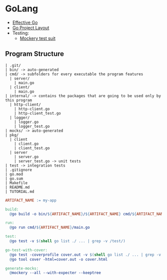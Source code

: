 # GoLang

- [Effective Go](https://go.dev/doc/effective_go)
- [Go Project Layout](https://github.com/golang-standards/project-layout)
- Testing:
  - [Mockery test suit](https://github.com/vektra/mockery)

## Program Structure

```Filesystem
| .git/
| bin/ -> auto-generated
| cmd/ -> subfolders for every executable the program features
  | server/
    | main.go
  | client/
    | main.go
| internal/ -> contains the packages that are going to be used only by this program
  | http-client/
    | http-client.go
    | http-client_test.go
  | logger/
    | logger.go
    | logger_test.go
| mocks/ -> auto-generated
| pkg/
  | client
    | client.go
    | client_test.go
  | server
    | server.go
    | server_test.go -> unit tests
| test -> integration tests
| .gitignore
| go.mod
| go.sum
| Makefile
| README.md
| TUTORIAL.md
```

```Makefile
ARTIFACT_NAME := my-app

build:
  @go build -o bin/${ARTIFACT_NAME}/${ARTIFACT_NAME} cmd/${ARTIFACT_NAME}/main.go

run:
  @go run cmd/${ARTIFACT_NAME}/main.go

test:
  @go test -v $(shell go list ./ ... | grep -v /test/)

go-test-with-cover:
  @go test -coverprofile cover.out -v $(shell go list ./ ... | grep -v /test/)
  @go tool cover -html=cover.out -o cover.html

generate-mocks:
  @mockery --all --with-expecter --keeptree
```
